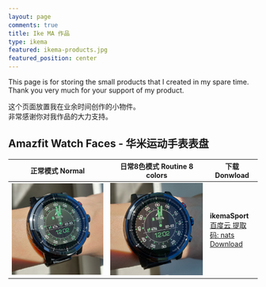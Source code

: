 ```yaml
---
layout: page
comments: true
title: Ike MA 作品
type: ikema
featured: ikema-products.jpg
featured_position: center
---
```


This page is for storing the small products that I created in my spare time.  
Thank you very much for your support of my product.

这个页面放置我在业余时间创作的小物件。  
非常感谢你对我作品的大力支持。

## Amazfit Watch Faces - 华米运动手表表盘

| 正常模式 Normal |  日常8色模式 Routine 8 colors | 下载 Donwload |
| --- | --- | --- |
| <img src="/assets/img/ikema/amazfit/ikemaSport-full.jpg"/> | <img src="/assets/img/ikema/amazfit/ikemaSport-lofi.jpg"/> | <strong>ikemaSport</strong><br/><a href="https://pan.baidu.com/s/13jTFFwB3wAmkG3VU-ksXUQ">百度云 提取码: nats</a><br/><a href="https://amazfitwatchfaces.com/pace/view/?id=2791">Download</a> |